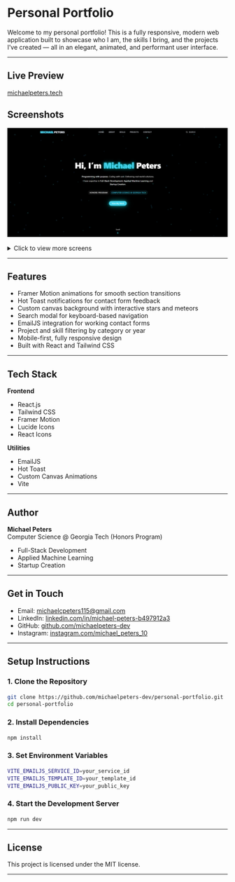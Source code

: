 # Personal Portfolio

Welcome to my personal portfolio! This is a fully responsive, modern web application built to showcase who I am, the skills I bring, and the projects I’ve created — all in an elegant, animated, and performant user interface.

---

## Live Preview
[michaelpeters.tech](https://michaelpeters.tech/)

## Screenshots

![Home](public/screenshots/home-screen.png)

<details>
<summary>Click to view more screens</summary>

<br>

![About](public/screenshots/about-screen.png)  
![Skills](public/screenshots/skills-screen.png)  
![Projects](public/screenshots/projects-screen.png)  
![Contact](public/screenshots/contact-screen.png)  
![Search Modal](public/screenshots/search-screen.png)

</details>



---

## Features

- Framer Motion animations for smooth section transitions  
- Hot Toast notifications for contact form feedback  
- Custom canvas background with interactive stars and meteors  
- Search modal for keyboard-based navigation  
- EmailJS integration for working contact forms  
- Project and skill filtering by category or year  
- Mobile-first, fully responsive design  
- Built with React and Tailwind CSS  

---

## Tech Stack

**Frontend**  
- React.js  
- Tailwind CSS  
- Framer Motion  
- Lucide Icons  
- React Icons  

**Utilities**  
- EmailJS  
- Hot Toast  
- Custom Canvas Animations  
- Vite  

---

## Author

**Michael Peters**  
Computer Science @ Georgia Tech (Honors Program)  

- Full-Stack Development  
- Applied Machine Learning  
- Startup Creation  

---

## Get in Touch

- Email: michaelcpeters115@gmail.com  
- LinkedIn: [linkedin.com/in/michael-peters-b497912a3](https://www.linkedin.com/in/michael-peters-b497912a3/)  
- GitHub: [github.com/michaelpeters-dev](https://github.com/michaelpeters-dev)  
- Instagram: [instagram.com/michael_peters_10](https://www.instagram.com/michael_peters_10/)  

---

## Setup Instructions

### 1. Clone the Repository
```bash
git clone https://github.com/michaelpeters-dev/personal-portfolio.git
cd personal-portfolio
```

### 2. Install Dependencies
```bash
npm install
```

### 3. Set Environment Variables
```bash
VITE_EMAILJS_SERVICE_ID=your_service_id
VITE_EMAILJS_TEMPLATE_ID=your_template_id
VITE_EMAILJS_PUBLIC_KEY=your_public_key
```

### 4. Start the Development Server
```bash
npm run dev
```


---
## License

This project is licensed under the MIT license.

---
